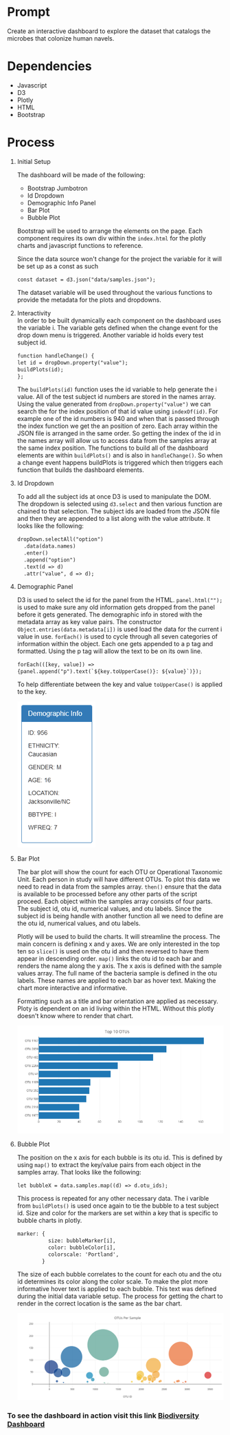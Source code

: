 # Prompt
Create an interactive dashboard to explore the dataset that catalogs the microbes that colonize human navels.

# Dependencies
- Javascript
- D3
- Plotly
- HTML
- Bootstrap

# Process

1. Initial Setup

    The dashboard will be made of the following:
      - Bootstrap Jumbotron
      - Id Dropdown
      - Demographic Info Panel
      - Bar Plot
      - Bubble Plot

    Bootstrap will be used to arrange the elements on the page. Each component requires its own div within the `index.html` for the plotly charts and javascript functions to         reference.

    Since the data source won't change for the project the variable for it will be set up as a const as such
    ```
    const dataset = d3.json("data/samples.json");
    ```
    The dataset variable will be used throughout the various functions to provide the metadata for the plots and dropdowns.

2. Interactivity  
    In order to be built dynamically each component on the dashboard uses the variable i. The variable gets defined when the change event for the drop down menu is triggered. Another variable id holds every test subject id. 
    ```
    function handleChange() {
    let id = dropDown.property("value");
    buildPlots(id);
    };
    ```
    
   The `buildPlots(id)` function uses the id variable to help generate the i value. All of the test subject id numbers are stored in the names array. Using the value generated from `dropDown.property("value")` we can search the for the index position of that id value using `indexOf(id)`. For example one of the id numbers is 940 and when that is passed through the index function we get the an position of zero. Each array within the JSON file is arranged in the same order. So getting the index of the id in the names array will allow us to access data from the samples array at the same index position. The functions to build all of the dashboard elements are within `buildPlots()` and is also in `handleChange()`. So when a change event happens buildPlots is triggered which then triggers each function that builds the dashboard elements.
   
3. Id Dropdown

    To add all the subject ids at once D3 is used to manipulate the DOM. The dropdown is selected using `d3.select` and then various function are chained to that selection. The subject ids are loaded from the JSON file and then they are appended to a list along with the value attribute. It looks like the following:
    ```
    dropDown.selectAll("option")
      .data(data.names)
      .enter()
      .append("option")
      .text(d => d)
      .attr("value", d => d);
    ```
4. Demographic Panel

    D3 is used to select the id for the panel from the HTML. `panel.html("");` is used to make sure any old information gets dropped from the panel before it gets generated. The demographic info in stored with the metadata array as key value pairs. The constructor `Object.entries(data.metadata[i])` is used load the data for the current i value in use. `forEach()` is used to cycle through all seven categories of information within the object. Each one gets appended to a p tag and formatted. Using the p tag will allow the text to be on its own line.
    ```
    forEach(([key, value]) =>{panel.append("p").text(`${key.toUpperCase()}: ${value}`)});
    ```
    To help differentiate between the key and value `toUpperCase()` is applied to the key.

    <img src="Images/panel.png" height="auto">
  
5. Bar Plot  

    The bar plot will show the count for each OTU or Operational Taxonomic Unit. Each person in study will have different OTUs. To plot this data we need to read in data from the samples array. `then()` ensure that the data is available to be processed before any other parts of the script proceed. Each object within the samples array consists of four parts. The subject id, otu id, numerical values, and otu labels. Since the subject id is being handle with another function all we need to define are the otu id, numerical values, and otu labels.
    
    Plotly will be used to build the charts. It will streamline the process. The main concern is defining x and y axes. We are only interested in the top ten so `slice()` is used on the otu id and then reversed to have them appear in descending order. `map()` links the otu id to each bar and renders the name along the y axis. The x axis is defined with the sample values array. The full name of the bacteria sample is defined in the otu labels. These names are applied to each bar as hover text. Making the chart more interactive and informative.
    
    Formatting such as a title and bar orientation are applied as necessary. Ploty is dependent on an id living within the HTML. Without this plotly doesn't know where to render that chart.
    
    <img src="Images/bar.png" height="auto">
    
6. Bubble Plot

    The position on the x axis for each bubble is its otu id. This is defined by using `map()` to extract the key/value pairs from each object in the samples array. That looks like the following:
    ```
    let bubbleX = data.samples.map((d) => d.otu_ids);
    ```
    This process is repeated for any other necessary data. The i varible from  `buildPlots()` is used once again to tie the bubble to a test subject id. Size and color for the markers are set within a key that is specific to bubble charts in plotly.
  
    ```
    marker: {
              size: bubbleMarker[i],
              color: bubbleColor[i],
              colorscale: 'Portland',
            }
    ```
   The size of each bubble correlates to the count for each otu and the otu id determines its color along the color scale. To make the plot more informative hover text is applied to each bubble. This text was defined during the initial data variable setup. The process for getting the chart to render in the correct location is the same as the bar chart. 
   
    <img src="Images/bubble.png" height="auto">
 
### **To see the dashboard in action visit this link  [Biodiversity Dashboard](https://npvoravong.github.io/biodiversity/)**
